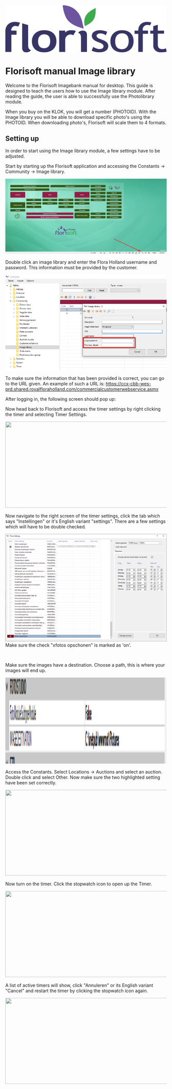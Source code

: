 <img src="../../fslogo.png"/>

# Florisoft manual Image library

Welcome to the Florisoft Imagebank manual for desktop. This guide is
designed to teach the users how to use the Image library module. After
reading the guide, the user is able to successfully use the Photolibrary
module.

When you buy on the KLOK, you will get a number (PHOTOID).
With the Image library you will be able to download specific photo's using the
PHOTOID. When downloading photo's, Florisoft will scale them to 4 formats.

## Setting up
In order to start using the Image library module, a few settings have to be adjusted.

Start by starting up the Florisoft application and accessing the Constants -> Community -> Image library.

<img src=".Beeldbank_Manual_ENG/media/pic1.png" />


Double click an image library and enter the Flora Holland username and password. 
This information must be provided by the customer.

<img src=".Beeldbank_Manual_ENG/media/pic2.png" />

To make sure the information that has been provided is correct, you can go to
the URL given. An example of such a URL is:
https://ccx-cbb-wes-prd.shared.royalfloraholland.com/commercialcustomerwebservice.asmx

After logging in, the following screen should pop up:


Now head back to Florisoft and access the timer settings by right clicking the
 timer and selecting Timer Settings.

<img src=".Beeldbank_Manual_ENG/media/image4.png" style= "width:6in;height:2.8in" />



Now navigate to the right screen of the timer settings, click the tab which says
 "Instellingen" or it's English
variant "settings". There are a few settings which will have to be double checked.

<img src=".Beeldbank_Manual_ENG/media/picx.png" />
 Make sure the check "xfotos opschonen" is marked as 'on'.

&nbsp;

Make sure the images have a destination. Choose a path, this is where
 your images will end up.

<img src=".Beeldbank_Manual_ENG/media/image8.png" style="width:6in;height:2.8in" />

Access the Constants. Select Locations -> Auctions and select an auction. Double click and select Other.
Now make sure the two highlighted setting have been set correctly.

<img src=".Beeldbank_Manual_ENG/media/image11.png" style="width:6in;height:2.8in" />

Now turn on the timer. Click the stopwatch icon to open up the Timer.

<img src=".Beeldbank_Manual_ENG/media/image12.png" style="width:6in;height:2.8in" />

A list of active timers will show, click "Annuleren" or its English variant "Cancel"
and restart the timer by clicking the stopwatch icon again.

<img src=".Beeldbank_Manual_ENG/media/image13.png" style="width:6in;height:2.8in" />

